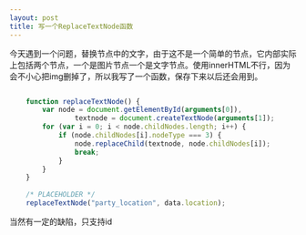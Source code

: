 ```yaml
---
layout: post
title: 写一个ReplaceTextNode函数
---
```

今天遇到一个问题，替换节点中的文字，由于这不是一个简单的节点，它内部实际上包括两个节点，一个是图片节点一个是文字节点。使用innerHTML不行，因为会不小心把img删掉了，所以我写了一个函数，保存下来以后还会用到。
<!-- more -->

```js

    function replaceTextNode() {
        var node = document.getElementById(arguments[0]),
                textnode = document.createTextNode(arguments[1]);
        for (var i = 0; i < node.childNodes.length; i++) {
            if (node.childNodes[i].nodeType === 3) {
                node.replaceChild(textnode, node.childNodes[i]);
                break;
            }
        }
    }
    
    /* PLACEHOLDER */
    replaceTextNode("party_location", data.location);

```

当然有一定的缺陷，只支持id
